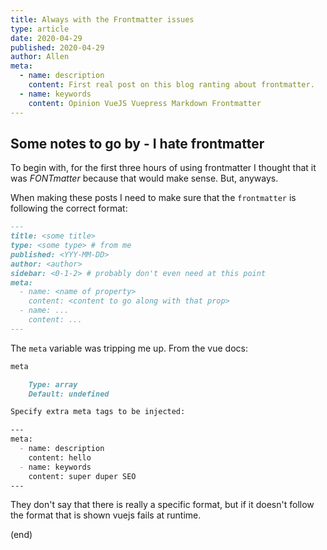 ```yaml
---
title: Always with the Frontmatter issues
type: article
date: 2020-04-29
published: 2020-04-29
author: Allen
meta:
  - name: description
    content: First real post on this blog ranting about frontmatter.
  - name: keywords
    content: Opinion VueJS Vuepress Markdown Frontmatter
---
```


## Some notes to go by - I hate frontmatter

To begin with, for the first three hours of using frontmatter I thought that it was *FONTmatter* because that would make sense. But, anyways.

When making these posts I need to make sure that the `frontmatter` is following the correct format:

``` markdown
---
title: <some title>
type: <some type> # from me
published: <YYY-MM-DD>
author: <author>
sidebar: <0-1-2> # probably don't even need at this point
meta:
  - name: <name of property>
    content: <content to go along with that prop>
  - name: ...
    content: ...
---
```

The `meta` variable was tripping me up. From the vue docs:

``` markdown
meta

    Type: array
    Default: undefined

Specify extra meta tags to be injected:

---
meta:
  - name: description
    content: hello
  - name: keywords
    content: super duper SEO
---
```

They don't say that there is really a specific format, but if it doesn't follow the format that is shown vuejs fails at runtime.

(end)
